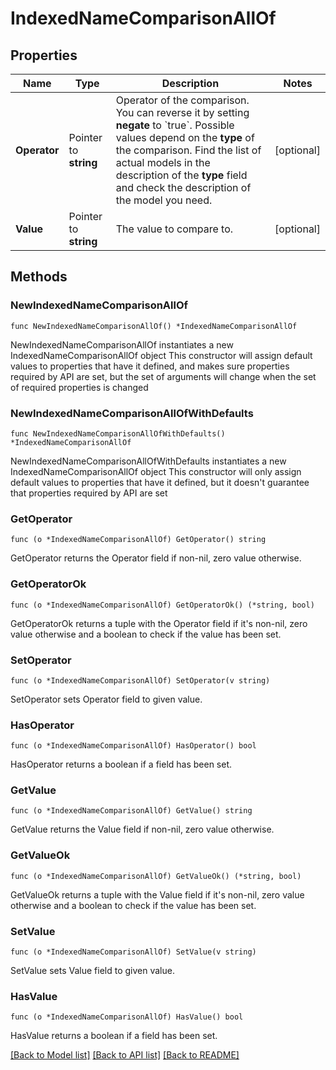 # IndexedNameComparisonAllOf

## Properties

Name | Type | Description | Notes
------------ | ------------- | ------------- | -------------
**Operator** | Pointer to **string** | Operator of the comparison. You can reverse it by setting **negate** to &#x60;true&#x60;.   Possible values depend on the **type** of the comparison. Find the list of actual models in the description of the **type** field and check the description of the model you need. | [optional] 
**Value** | Pointer to **string** | The value to compare to. | [optional] 

## Methods

### NewIndexedNameComparisonAllOf

`func NewIndexedNameComparisonAllOf() *IndexedNameComparisonAllOf`

NewIndexedNameComparisonAllOf instantiates a new IndexedNameComparisonAllOf object
This constructor will assign default values to properties that have it defined,
and makes sure properties required by API are set, but the set of arguments
will change when the set of required properties is changed

### NewIndexedNameComparisonAllOfWithDefaults

`func NewIndexedNameComparisonAllOfWithDefaults() *IndexedNameComparisonAllOf`

NewIndexedNameComparisonAllOfWithDefaults instantiates a new IndexedNameComparisonAllOf object
This constructor will only assign default values to properties that have it defined,
but it doesn't guarantee that properties required by API are set

### GetOperator

`func (o *IndexedNameComparisonAllOf) GetOperator() string`

GetOperator returns the Operator field if non-nil, zero value otherwise.

### GetOperatorOk

`func (o *IndexedNameComparisonAllOf) GetOperatorOk() (*string, bool)`

GetOperatorOk returns a tuple with the Operator field if it's non-nil, zero value otherwise
and a boolean to check if the value has been set.

### SetOperator

`func (o *IndexedNameComparisonAllOf) SetOperator(v string)`

SetOperator sets Operator field to given value.

### HasOperator

`func (o *IndexedNameComparisonAllOf) HasOperator() bool`

HasOperator returns a boolean if a field has been set.

### GetValue

`func (o *IndexedNameComparisonAllOf) GetValue() string`

GetValue returns the Value field if non-nil, zero value otherwise.

### GetValueOk

`func (o *IndexedNameComparisonAllOf) GetValueOk() (*string, bool)`

GetValueOk returns a tuple with the Value field if it's non-nil, zero value otherwise
and a boolean to check if the value has been set.

### SetValue

`func (o *IndexedNameComparisonAllOf) SetValue(v string)`

SetValue sets Value field to given value.

### HasValue

`func (o *IndexedNameComparisonAllOf) HasValue() bool`

HasValue returns a boolean if a field has been set.


[[Back to Model list]](../README.md#documentation-for-models) [[Back to API list]](../README.md#documentation-for-api-endpoints) [[Back to README]](../README.md)


